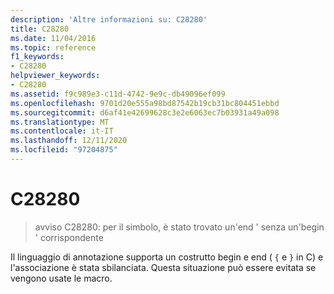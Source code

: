 ```yaml
---
description: 'Altre informazioni su: C28280'
title: C28280
ms.date: 11/04/2016
ms.topic: reference
f1_keywords:
- C28280
helpviewer_keywords:
- C28280
ms.assetid: f9c989e3-c11d-4742-9e9c-db49096ef099
ms.openlocfilehash: 9701d20e555a98bd87542b19cb31bc804451ebbd
ms.sourcegitcommit: d6af41e42699628c3e2e6063ec7b03931a49a098
ms.translationtype: MT
ms.contentlocale: it-IT
ms.lasthandoff: 12/11/2020
ms.locfileid: "97204875"
---
```

# <a name="c28280"></a>C28280

> avviso C28280: per il simbolo, è stato trovato un'end ' senza un'begin ' corrispondente

Il linguaggio di annotazione supporta un costrutto begin e end ( `{` e `}` in C) e l'associazione è stata sbilanciata. Questa situazione può essere evitata se vengono usate le macro.
